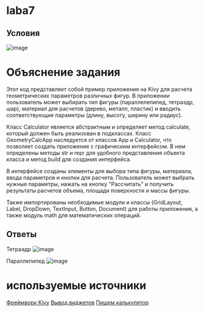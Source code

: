 # laba7

## Условия

![image](https://github.com/KseniyaMaystrenko/laba7/assets/152999073/4b800cca-6048-43ae-8e87-66eeac3ef55a)

# Объяснение задания

Этот код представляет собой пример приложения на Kivy для расчета геометрических параметров различных фигур. В приложении пользователь может выбирать тип фигуры (параллелепипед, тетраэдр, шар), материал для расчетов (дерево, металл, пластик) и вводить соответствующие параметры (длину, высоту, ширину или радиус).

Класс Calculator является абстрактным и определяет метод calculate, который должен быть реализован в подклассах. Класс GeometryCalcApp наследуется от классов App и Calculator, что позволяет создать приложение с графическим интерфейсом. В нем определены методы str и repr для удобного представления объекта класса и метод build для создания интерфейса.

В интерфейсе созданы элементы для выбора типа фигуры, материала, ввода параметров и кнопки для расчета. Пользователь может выбрать нужные параметры, нажать на кнопку "Рассчитать" и получить результаты расчетов объема, площади поверхности и массы фигуры.

Также импортированы необходимые модули и классы (GridLayout, Label, DropDown, TextInput, Button, Document) для работы приложения, а также модуль math для математических операций.

## Ответы

Тетраэдр
![image](https://github.com/KseniyaMaystrenko/laba7/assets/152999073/a245e57f-b570-49d3-a3b4-e2409a7811e9)

Параллепипед
![image](https://github.com/KseniyaMaystrenko/laba7/assets/152999073/e0a0f3b2-bc22-4cfc-b214-76d36b01d1ae)

# используемые источники

[Фреймворк Kivy](https://youtu.be/VIy3hktYKwE?feature=shared)
[Вывод виджетов](https://youtu.be/n0nyKIL6M-0?feature=shared)
[Пишем калькулятор](https://youtu.be/Ngs1k-gVFY4?feature=shared)
